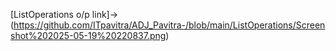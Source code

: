 [ListOperations o/p link]->(https://github.com/ITpavitra/ADJ_Pavitra-/blob/main/ListOperations/Screenshot%202025-05-19%20220837.png)
